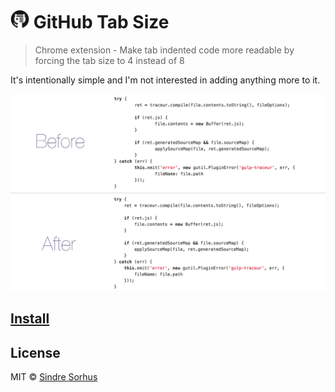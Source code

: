 # <img src="icon.png" width="30"> GitHub Tab Size

> Chrome extension - Make tab indented code more readable by forcing the tab size to 4 instead of 8

It's intentionally simple and I'm not interested in adding anything more to it.

[![](screenshot.png)][install]


## [Install][install]


## License

MIT © [Sindre Sorhus](http://sindresorhus.com)


[install]: https://chrome.google.com/webstore/detail/github-tab-size/ofjbgncegkdemndciafljngjbdpfmbkn
